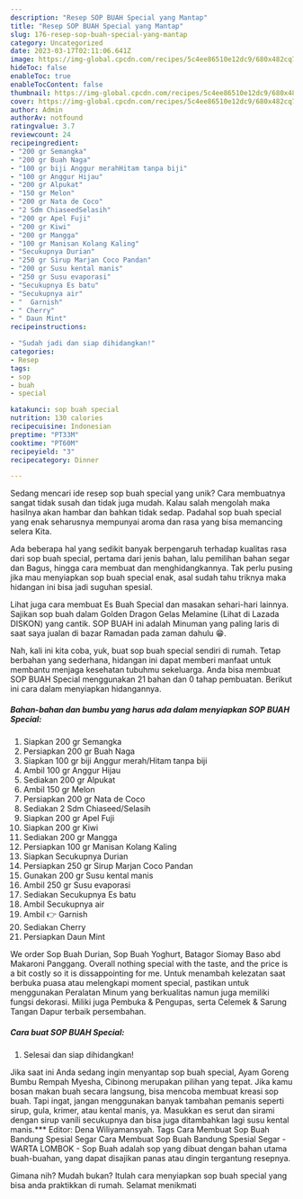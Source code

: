 ```yaml
---
description: "Resep SOP BUAH Special yang Mantap"
title: "Resep SOP BUAH Special yang Mantap"
slug: 176-resep-sop-buah-special-yang-mantap
category: Uncategorized
date: 2023-03-17T02:11:06.641Z
image: https://img-global.cpcdn.com/recipes/5c4ee86510e12dc9/680x482cq70/sop-buah-special-foto-resep-utama.jpg
hideToc: false
enableToc: true
enableTocContent: false
thumbnail: https://img-global.cpcdn.com/recipes/5c4ee86510e12dc9/680x482cq70/sop-buah-special-foto-resep-utama.jpg
cover: https://img-global.cpcdn.com/recipes/5c4ee86510e12dc9/680x482cq70/sop-buah-special-foto-resep-utama.jpg
author: Admin
authorAv: notfound
ratingvalue: 3.7
reviewcount: 24
recipeingredient:
- "200 gr Semangka"
- "200 gr Buah Naga"
- "100 gr biji Anggur merahHitam tanpa biji"
- "100 gr Anggur Hijau"
- "200 gr Alpukat"
- "150 gr Melon"
- "200 gr Nata de Coco"
- "2 Sdm ChiaseedSelasih"
- "200 gr Apel Fuji"
- "200 gr Kiwi"
- "200 gr Mangga"
- "100 gr Manisan Kolang Kaling"
- "Secukupnya Durian"
- "250 gr Sirup Marjan Coco Pandan"
- "200 gr Susu kental manis"
- "250 gr Susu evaporasi"
- "Secukupnya Es batu"
- "Secukupnya air"
- "  Garnish"
- " Cherry"
- " Daun Mint"
recipeinstructions:

- "Sudah jadi dan siap dihidangkan!"
categories:
- Resep
tags:
- sop
- buah
- special

katakunci: sop buah special 
nutrition: 130 calories
recipecuisine: Indonesian
preptime: "PT33M"
cooktime: "PT60M"
recipeyield: "3"
recipecategory: Dinner

---
```





Sedang mencari ide resep sop buah special yang unik? Cara membuatnya sangat tidak susah dan tidak juga mudah. Kalau salah mengolah maka hasilnya akan hambar dan bahkan tidak sedap. Padahal sop buah special yang enak seharusnya mempunyai aroma dan rasa yang bisa memancing selera Kita.





Ada beberapa hal yang sedikit banyak berpengaruh terhadap kualitas rasa dari sop buah special, pertama dari jenis bahan, lalu pemilihan bahan segar dan Bagus, hingga cara membuat dan menghidangkannya. Tak perlu pusing jika mau menyiapkan sop buah special enak,      asal sudah tahu triknya maka hidangan ini bisa jadi suguhan spesial.














Lihat juga cara membuat Es Buah Special dan masakan sehari-hari lainnya. Sajikan sop buah dalam Golden Dragon Gelas Melamine (Lihat di Lazada DISKON) yang cantik. SOP BUAH ini adalah Minuman yang paling laris di saat saya jualan di bazar Ramadan pada zaman dahulu 😁.






Nah, kali ini kita coba, yuk, buat sop buah special sendiri di rumah. Tetap berbahan yang sederhana, hidangan ini dapat memberi manfaat untuk membantu menjaga kesehatan tubuhmu sekeluarga. Anda bisa membuat SOP BUAH Special menggunakan 21 bahan dan 0 tahap pembuatan. Berikut ini cara dalam menyiapkan hidangannya.

<!--inarticleads1-->

##### Bahan-bahan dan bumbu yang harus ada dalam menyiapkan SOP BUAH Special:

1. Siapkan 200 gr Semangka
1. Persiapkan 200 gr Buah Naga
1. Siapkan 100 gr biji Anggur merah/Hitam tanpa biji
1. Ambil 100 gr Anggur Hijau
1. Sediakan 200 gr Alpukat
1. Ambil 150 gr Melon
1. Persiapkan 200 gr Nata de Coco
1. Sediakan 2 Sdm Chiaseed/Selasih
1. Siapkan 200 gr Apel Fuji
1. Siapkan 200 gr Kiwi
1. Sediakan 200 gr Mangga
1. Persiapkan 100 gr Manisan Kolang Kaling
1. Siapkan Secukupnya Durian
1. Persiapkan 250 gr Sirup Marjan Coco Pandan
1. Gunakan 200 gr Susu kental manis
1. Ambil 250 gr Susu evaporasi
1. Sediakan Secukupnya Es batu
1. Ambil Secukupnya air
1. Ambil  👉 Garnish
1. Sediakan  Cherry
1. Persiapkan  Daun Mint


We order Sop Buah Durian, Sop Buah Yoghurt, Batagor Siomay Baso abd Makaroni Panggang. Overall nothing special with the taste, and the price is a bit costly so it is dissappointing for me. Untuk menambah kelezatan saat berbuka puasa atau melengkapi moment special, pastikan untuk menggunakan Peralatan Minum yang berkualitas namun juga memiliki fungsi dekorasi. Miliki juga Pembuka &amp; Pengupas, serta Celemek &amp; Sarung Tangan Dapur terbaik persembahan. 

<!--inarticleads2-->

##### Cara buat SOP BUAH Special:


1. Selesai dan siap dihidangkan!

Jika saat ini Anda sedang ingin menyantap sop buah special, Ayam Goreng Bumbu Rempah Myesha, Cibinong merupakan pilihan yang tepat. Jika kamu bosan makan buah secara langsung, bisa mencoba membuat kreasi sop buah. Tapi ingat, jangan menggunakan banyak tambahan pemanis seperti sirup, gula, krimer, atau kental manis, ya. Masukkan es serut dan sirami dengan sirup vanili secukupnya dan bisa juga ditambahkan lagi susu kental manis.*** Editor: Dena Wiliyamansyah. Tags Cara Membuat Sop Buah Bandung Spesial Segar Cara Membuat Sop Buah Bandung Spesial Segar - WARTA LOMBOK - Sop Buah adalah sop yang dibuat dengan bahan utama buah-buahan, yang dapat disajikan panas atau dingin tergantung resepnya. 

Gimana nih? Mudah bukan? Itulah cara menyiapkan sop buah special yang bisa anda praktikkan di rumah. Selamat menikmati
